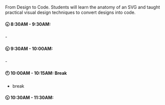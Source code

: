 
From Design to Code. Students will learn the anatomy of an SVG and taught practical visual design techniques to convert designs into code. 


#### :clock830: 8:30AM - 9:30AM: 

\- 

#### :clock930: 9:30AM - 10:00AM: 

\- 

#### :clock10: 10:00AM - 10:15AM: Break

- break

#### :clock1030: 10:30AM - 11:30AM: 

